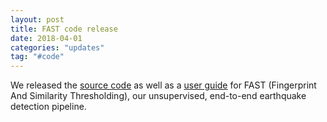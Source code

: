 ```yaml
---
layout: post
title: FAST code release 
date: 2018-04-01
categories: "updates"
tag: "#code"
---
```

We released the <a href="https://github.com/stanford-futuredata/FAST">source code</a> as well as a <a href="https://github.com/stanford-futuredata/FAST/blob/master/FAST_userguide_v0.pdf">user guide</a> for FAST (Fingerprint And Similarity Thresholding), our unsupervised, end-to-end earthquake detection pipeline.

